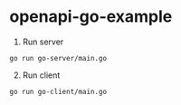 # openapi-go-example
1. Run server
```
go run go-server/main.go
```
2. Run client
```
go run go-client/main.go
```
